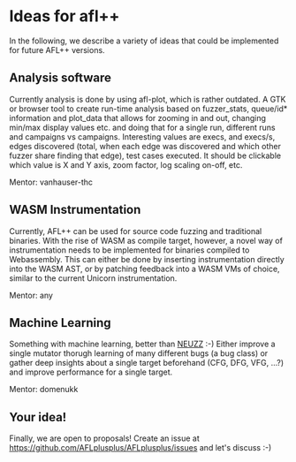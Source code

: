 # Ideas for afl++

In the following, we describe a variety of ideas that could be implemented
for future AFL++ versions.

## Analysis software

Currently analysis is done by using afl-plot, which is rather outdated.
A GTK or browser tool to create run-time analysis based on fuzzer_stats,
queue/id* information and plot_data that allows for zooming in and out,
changing min/max display values etc. and doing that for a single run,
different runs and campaigns vs campaigns.
Interesting values are execs, and execs/s, edges discovered (total, when
each edge was discovered and which other fuzzer share finding that edge),
test cases executed.
It should be clickable which value is X and Y axis, zoom factor, log scaling
on-off, etc.

Mentor: vanhauser-thc

## WASM Instrumentation

Currently, AFL++ can be used for source code fuzzing and traditional binaries.
With the rise of WASM as compile target, however, a novel way of
instrumentation needs to be implemented for binaries compiled to Webassembly.
This can either be done by inserting instrumentation directly into the
WASM AST, or by patching feedback into a WASM VMs of choice, similar to
the current Unicorn instrumentation.

Mentor: any

## Machine Learning

Something with machine learning, better than [NEUZZ](https://github.com/dongdongshe/neuzz) :-)
Either improve a single mutator thorugh learning of many different bugs
(a bug class) or gather deep insights about a single target beforehand
(CFG, DFG, VFG, ...?) and improve performance for a single target.

Mentor: domenukk

## Your idea!

Finally, we are open to proposals!
Create an issue at https://github.com/AFLplusplus/AFLplusplus/issues and let's discuss :-)

